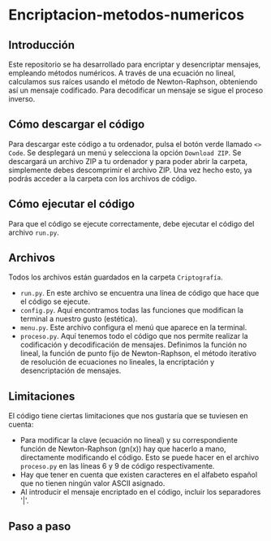 # Encriptacion-metodos-numericos

## Introducción 
Este repositorio se ha desarrollado para encriptar y desencriptar mensajes, empleando métodos numéricos. A través de una ecuación no lineal, calculamos sus raíces usando el método de Newton-Raphson, obteniendo así un mensaje codificado. Para decodificar un mensaje se sigue el proceso inverso. 

## Cómo descargar el código
Para descargar este código a tu ordenador, pulsa el botón verde llamado `<> Code`. Se desplegará un menú y selecciona la opción `Download ZIP`. Se descargará un archivo ZIP a tu ordenador y para poder abrir la carpeta, simplemente debes descomprimir el archivo ZIP. Una vez hecho esto, ya podrás acceder a la carpeta con los archivos de código.

## Cómo ejecutar el código
Para que el código se ejecute correctamente, debe ejecutar el código del archivo `run.py`.

## Archivos
Todos los archivos están guardados en la carpeta `Criptografía`.
- `run.py`. En este archivo se encuentra una línea de código que hace que el código se ejecute.
- `config.py`. Aquí encontramos todas las funciones que modifican la terminal a nuestro gusto (estética).
- `menu.py`. Este archivo configura el menú que aparece en la terminal.
- `proceso.py`. Aquí tenemos todo el código que nos permite realizar la codificación y decodificación de mensajes. Definimos la función no lineal, la función de punto fijo de Newton-Raphson, el método iterativo de resolución de ecuaciones no lineales, la encriptación y desencriptación de mensajes.

## Limitaciones
El código tiene ciertas limitaciones que nos gustaría que se tuviesen en cuenta:
- Para modificar la clave (ecuación no lineal) y su correspondiente función de Newton-Raphson (gn(x)) hay que hacerlo a mano, directamente modificando el código. Esto se puede hacer en el archivo `proceso.py` en las líneas 6 y 9 de código respectivamente.
- Hay que tener en cuenta que existen caracteres en el alfabeto español que no tienen ningún valor ASCII asignado.
- Al introducir el mensaje encriptado en el código, incluir los separadores '|'.

## Paso a paso
